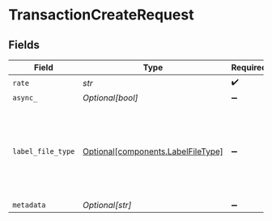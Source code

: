 # TransactionCreateRequest


## Fields

| Field                                                                                                                                                                                                                               | Type                                                                                                                                                                                                                                | Required                                                                                                                                                                                                                            | Description                                                                                                                                                                                                                         | Example                                                                                                                                                                                                                             |
| ----------------------------------------------------------------------------------------------------------------------------------------------------------------------------------------------------------------------------------- | ----------------------------------------------------------------------------------------------------------------------------------------------------------------------------------------------------------------------------------- | ----------------------------------------------------------------------------------------------------------------------------------------------------------------------------------------------------------------------------------- | ----------------------------------------------------------------------------------------------------------------------------------------------------------------------------------------------------------------------------------- | ----------------------------------------------------------------------------------------------------------------------------------------------------------------------------------------------------------------------------------- |
| `rate`                                                                                                                                                                                                                              | *str*                                                                                                                                                                                                                               | :heavy_check_mark:                                                                                                                                                                                                                  | N/A                                                                                                                                                                                                                                 | ec9f0d3adc9441449c85d315f0997fd5                                                                                                                                                                                                    |
| `async_`                                                                                                                                                                                                                            | *Optional[bool]*                                                                                                                                                                                                                    | :heavy_minus_sign:                                                                                                                                                                                                                  | N/A                                                                                                                                                                                                                                 | false                                                                                                                                                                                                                               |
| `label_file_type`                                                                                                                                                                                                                   | [Optional[components.LabelFileType]](../../models/components/labelfiletype.md)                                                                                                                                                      | :heavy_minus_sign:                                                                                                                                                                                                                  | Print format of the <a href="https://docs.goshippo.com/docs/shipments/shippinglabelsizes/">label</a>. If empty, will use the default format set from <br/><a href="https://apps.goshippo.com/settings/labels">the Shippo dashboard.</a> | PDF_4x6                                                                                                                                                                                                                             |
| `metadata`                                                                                                                                                                                                                          | *Optional[str]*                                                                                                                                                                                                                     | :heavy_minus_sign:                                                                                                                                                                                                                  | N/A                                                                                                                                                                                                                                 | Order ID #12345                                                                                                                                                                                                                     |